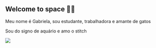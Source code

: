 ## Welcome to space 🌙🌠

Meu nome é Gabriela, sou estudante, trabalhadora e amante de gatos

Sou do signo de aquário e amo o stitch

![](https://media1.tenor.com/m/Jj8abeFDvv0AAAAC/hyunrmin.gif)
